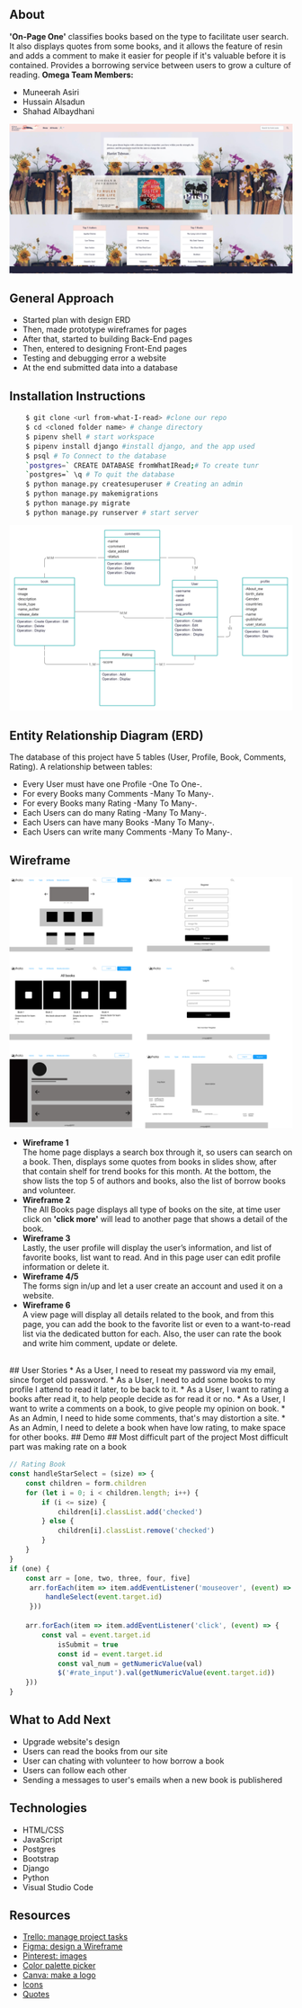 ## About
**'On-Page One'** classifies books based on the type to facilitate user search. It also displays quotes from some books, and it allows the feature of resin and adds a comment to make it easier for people if it's valuable before it is contained.
Provides a borrowing service between users to grow a culture of reading.
**Omega Team Members:**
* Muneerah Asiri
* Hussain Alsadun
* Shahad Albaydhani


![ ](book/static/img/demo.png)
<!-- [The Website](https://git.generalassemb.ly/hussain/from-what-I-read.git) -->
## General Approach
* Started plan with design ERD 
* Then, made prototype wireframes for pages
* After that, started to building Back-End pages
* Then, entered to designing Front-End pages
* Testing and debugging error a website
* At the end submitted data into a database 
## Installation Instructions
```sh
    $ git clone <url from-what-I-read> #clone our repo
    $ cd <cloned folder name> # change directory 
    $ pipenv shell # start workspace
    $ pipenv install django #install django, and the app used
    $ psql # To Connect to the database
    `postgres=` CREATE DATABASE fromWhatIRead;# To create tunr
    `postgres=` \q # To quit the database
    $ python manage.py createsuperuser # Creating an admin 
    $ python manage.py makemigrations
    $ python manage.py migrate
    $ python manage.py runserver # start server
```
![ ](book/static/img/ERD.jpg)
## Entity Relationship Diagram (ERD)
The database of this project have 5 tables (User, Profile, Book, Comments, Rating). A relationship between tables:
* Every User must have one Profile -One To One-.
* For every Books many Comments -Many To Many-.
* For every Books many Rating -Many To Many-.
* Each Users can do many Rating -Many To Many-.
* Each Users can have many Books -Many To Many-.
* Each Users can write many Comments -Many To Many-.
## Wireframe
![ ](book/static/img/wireframe.jpg)
* **Wireframe 1**<br>
The home page displays a search box through it, so users can search on a book. Then, displays some quotes from books in slides show, after that contain shelf for trend books for this month. At the bottom, the show lists the top 5 of authors and books, also the list of borrow books and volunteer.
* **Wireframe 2**<br>
The All Books page displays all type of books on the site, at time user click on **'click more'**  will lead to another page that shows a detail of the book.
* **Wireframe 3**<br>
Lastly, the user profile will display the user’s information, and list of favorite books, list want to read. And in this page user can edit profile information or delete it.
* **Wireframe 4/5**<br>
The forms sign in/up and let a user create an account and used it on a website.
* **Wireframe 6**<br>
A view page will display all details related to the book, and from this page, you can add the book to the favorite list or even to a want-to-read list via the dedicated button for each. Also, the user can rate the book and write him comment, update or delete.
<br>
## User Stories
* As a User, I need to reseat my password via my email, since forget old password.
* As a User, I need to add some books to my profile I attend to read it later, to be back to it.
* As a User, I want to rating a books after read it, to help people decide as for read it or no.
* As a User, I want to write a comments on a book, to give people my opinion on book.
* As an Admin, I need to hide some comments, that's may distortion a site.
* As an Admin, I need to delete a book when have low rating, to make space for other books.
## Demo
<!-- ![ ](public/image/home.png) -->
## Most difficult part of the project
Most difficult part was making rate on a book

```JavaScript
// Rating Book
const handleStarSelect = (size) => {
    const children = form.children
    for (let i = 0; i < children.length; i++) {
        if (i <= size) {
            children[i].classList.add('checked')
        } else {
            children[i].classList.remove('checked')
        }
    }
}
if (one) {
    const arr = [one, two, three, four, five]
     arr.forEach(item => item.addEventListener('mouseover', (event) => {
         handleSelect(event.target.id)
     }))

    arr.forEach(item => item.addEventListener('click', (event) => {
        const val = event.target.id
            isSubmit = true
            const id = event.target.id
            const val_num = getNumericValue(val)
            $('#rate_input').val(getNumericValue(event.target.id))
    }))
}

```
## What to Add Next
* Upgrade website's design
* Users can read the books from our site
* User can chating with volunteer to how borrow a book
* Users can follow each other
* Sending a messages to user's emails when a new book is publishered
## Technologies
* HTML/CSS
* JavaScript
* Postgres
* Bootstrap
* Django
* Python
* Visual Studio Code
## Resources
* [Trello: manage project tasks](https://trello.com/en)
* [Figma: design a Wireframe ](https://www.figma.com/)
* [Pinterest: images](https://www.pinterest.com)
* [Color palette picker](https://coolors.co/)
* [Canva: make a logo](https://www.canva.com)
* [Icons](https://fontawesome.com/)
* [Quotes](https://blog.hubspot.com/sales/famous-quotes)
